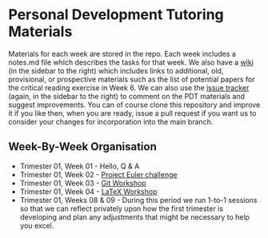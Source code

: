 # Personal Development Tutoring Materials

Materials for each week are stored in the repo. Each week includes a notes.md file which describes the tasks for that week. We also have a [wiki](https://github.com/siwells/pdt_materials/wiki) (in the sidebar to the right) which includes links to additional, old, provisional, or prospective materials such as the list of potential papers for the critical reading exercise in Week 6. We can also use the [issue tracker](https://github.com/siwells/pdt_materials/issues) (again, in the sidebar to the right) to comment on the PDT materials and suggest improvements. You can of course clone this repository and improve it if you like then, when you are ready, issue a pull request if you want us to consider your changes for incorporation into the main branch.

## Week-By-Week Organisation
+ Trimester 01, Week 01 - Hello, Q & A 
+ Trimester 01, Week 02 - [Project Euler challenge](https://github.com/siwells/pdt_materials/tree/master/project.euler)
+ Trimester 01, Week 03 - [Git Workshop](https://github.com/siwells/pdt_materials/tree/master/git.workshop)
+ Trimester 01, Week 04 - [LaTeX Workshop](https://github.com/siwells/pdt_materials/tree/master/latex.workshop) 
+ Trimester 01, Weeks 08 & 09 - During this period we run 1-to-1 sessions so that we can reflect privately upon how the first trimester is developing and plan any adjustments that might be necessary to help you excel.

